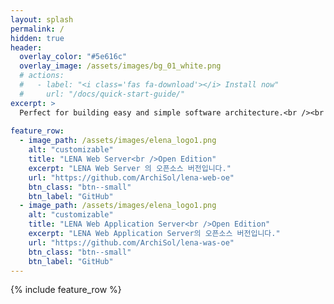 ```yaml
---
layout: splash
permalink: /
hidden: true
header:
  overlay_color: "#5e616c"
  overlay_image: /assets/images/bg_01_white.png
  # actions:
  #   - label: "<i class='fas fa-download'></i> Install now"
  #     url: "/docs/quick-start-guide/"
excerpt: >
  Perfect for building easy and simple software architecture.<br /><br />
  
feature_row:
  - image_path: /assets/images/elena_logo1.png
    alt: "customizable"
    title: "LENA Web Server<br />Open Edition"
    excerpt: "LENA Web Server 의 오픈소스 버전입니다."
    url: "https://github.com/ArchiSol/lena-web-oe"
    btn_class: "btn--small"
    btn_label: "GitHub"
  - image_path: /assets/images/elena_logo1.png
    alt: "customizable"
    title: "LENA Web Application Server<br />Open Edition"
    excerpt: "LENA Web Application Server의 오픈소스 버전입니다."
    url: "https://github.com/ArchiSol/lena-was-oe"
    btn_class: "btn--small"
    btn_label: "GitHub"    
---
```


{% include feature_row %}
